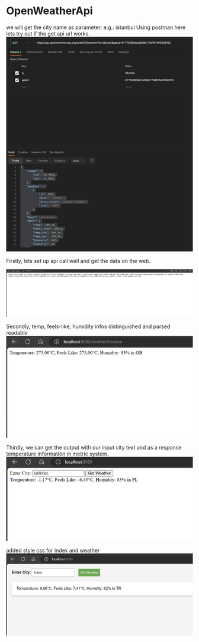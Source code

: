 # OpenWeatherApi


we will get the city name as parameter: e.g.: istanbul
Using postman here lets try out if the get api url works.
![img.png](img.png)

Firstly, lets set up api call well and get the data on the web.

![img_1.png](img_1.png)

Secondly, temp, feels-like, humidity infos distinguished and parsed readable
![img_2.png](img_2.png)

Thirdly, we can get the output with our input city text and as a response temperature
information in metric system.
![img_3.png](img_3.png)

added style css for index and weather
![img_4.png](img_4.png)

